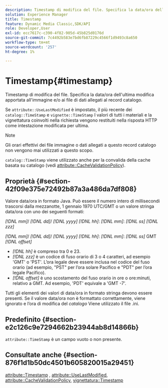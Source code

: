 ```yaml
---
description: Timestamp di modifica del file. Specifica la data/ora dell'ultima modifica apportata all'immagine e/o ai file di dati allegati al record catalogo.
solution: Experience Manager
title: Timestamp
feature: Dynamic Media Classic,SDK/API
role: Developer,User
exl-id: ecc7617c-c390-4f82-905d-45b825d0176d
source-git-commit: 7c4492b583e7bd6fb87229c4566f1d9493c8a650
workflow-type: tm+mt
source-wordcount: '257'
ht-degree: 1%

---
```


# Timestamp{#timestamp}

Timestamp di modifica del file. Specifica la data/ora dell&#39;ultima modifica apportata all&#39;immagine e/o ai file di dati allegati al record catalogo.

Se `attribute::UseLastModified` è impostato, il più recente dei `catalog::TimeStamp` e `vignette::TimeStamp` I valori di tutti i materiali e la vignettatura coinvolti nella richiesta vengono restituiti nella risposta HTTP come intestazione modificata per ultima.

>[!NOTE]
>
>Gli orari effettivi dei file immagine o dati allegati a questo record catalogo non vengono mai utilizzati a questo scopo.

`catalog::TimeStamp` viene utilizzato anche per la convalida della cache basata su catalogo (vedi [attribute::CacheValidationPolicy](/help/aem-is-ir-api/ir-api/material-cat/image-rendering-api-ref/c-ir-material-catalog/c-ir-attributes-reference/r-ir-cachevalidationpolicy.md)).

## Proprietà {#section-42f09e375e72492b87a3a486da7df808}

Valore data/ora in formato Java. Può essere il numero intero di millisecondi trascorsi dalla mezzanotte, 1 gennaio 1970 UTC/GMT o un valore stringa data/ora con uno dei seguenti formati:

*[!DNL mm]*/ *[!DNL dd]*/ *[!DNL yyyy]* *[!DNL hh]*: *[!DNL mm]*: *[!DNL ss]* *[!DNL zzz]*

*[!DNL mm]*/ *[!DNL dd]*/ *[!DNL yyyy]* *[!DNL hh]*: *[!DNL mm]*: *[!DNL ss]* GMT *[!DNL offset]*

* *[!DNL hh]* è compreso tra 0 e 23.
* *[!DNL zzz]* è un codice di fuso orario di 3 o 4 caratteri, ad esempio &#39;GMT&#39; o &#39;PST&#39;. L’ora legale deve essere inclusa nel codice del fuso orario (ad esempio, &quot;PST&quot; per l’ora solare Pacifico e &quot;PDT&quot; per l’ora legale Pacifico).
* *[!DNL offset]* è uno scostamento del fuso orario in ore o ore:minuti, relativo a GMT. Ad esempio, &#39;PDT&#39; equivale a &#39;GMT -7&#39;.

Tutti gli elementi dei valori di data/ora in formato stringa devono essere presenti. Se il valore data/ora non è formattato correttamente, viene ignorato e l’ora di modifica del *catalogo* Viene utilizzato il file .ini.

## Predefinito {#section-e2c126c9e7294662b23944ab8d14866b}

`attribute::TimeStamp` è un campo vuoto o non presente.

## Consultate anche {#section-876f1d1b50dc4501b605820015a29451}

[attribute::Timestamp](../../../../../ir-api/material-cat/image-rendering-api-ref/c-ir-material-catalog/c-ir-attributes-reference/r-ir-timestamp.md#reference-8373ad4ee03d4e4b9a8fc96cf42b3181) , [attribute::UseLastModified](../../../../../ir-api/material-cat/image-rendering-api-ref/c-ir-material-catalog/c-ir-attributes-reference/r-ir-uselastmodified.md#reference-d2ab628c9e004fedbd38324866dbca1d), [attribute::CacheValidationPolicy](../../../../../ir-api/material-cat/image-rendering-api-ref/c-ir-material-catalog/c-ir-attributes-reference/r-ir-cachevalidationpolicy.md#reference-2d71679733474d8aa116db6ceba87fa4), [vignettatura::Timestamp](../../../../../ir-api/material-cat/image-rendering-api-ref/c-ir-material-catalog/c-ir-vignette-map-reference/r-ir-timestamp-vignette.md#reference-d57cdd40a6a645d199dbb1d56cc85bc1)
